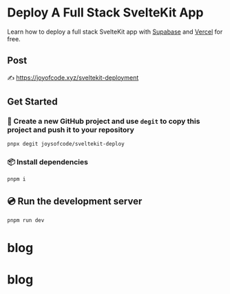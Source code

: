 # Deploy A Full Stack SvelteKit App

Learn how to deploy a full stack SvelteKit app with [Supabase](https://supabase.com/) and [Vercel](https://vercel.com/) for free.

## Post

✍️ https://joyofcode.xyz/sveltekit-deployment

## Get Started

### 💾 Create a new GitHub project and use `degit` to copy this project and push it to your repository

```sh
pnpx degit joysofcode/sveltekit-deploy
```

### 📦️ Install dependencies

```sh
pnpm i
```

## 💿️ Run the development server

```sh
pnpm run dev
```
# blog
# blog
